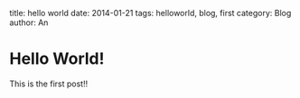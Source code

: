title: hello world
date: 2014-01-21
tags: helloworld, blog, first
category: Blog
author: An

# Hello World!

This is the first post!!
